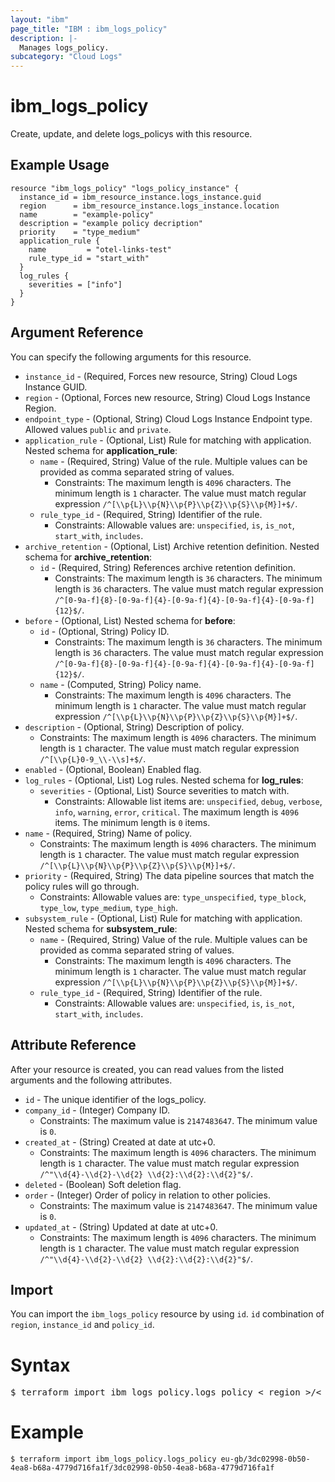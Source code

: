 ```yaml
---
layout: "ibm"
page_title: "IBM : ibm_logs_policy"
description: |-
  Manages logs_policy.
subcategory: "Cloud Logs"
---
```



# ibm_logs_policy

Create, update, and delete logs_policys with this resource.

## Example Usage

```hcl
resource "ibm_logs_policy" "logs_policy_instance" {
  instance_id = ibm_resource_instance.logs_instance.guid
  region      = ibm_resource_instance.logs_instance.location
  name        = "example-policy"
  description = "example policy decription"
  priority    = "type_medium"
  application_rule {
    name         = "otel-links-test"
    rule_type_id = "start_with"
  }
  log_rules {
    severities = ["info"]
  }
}
```

## Argument Reference

You can specify the following arguments for this resource.

* `instance_id` - (Required, Forces new resource, String)  Cloud Logs Instance GUID.
* `region` - (Optional, Forces new resource, String) Cloud Logs Instance Region.
* `endpoint_type` - (Optional, String) Cloud Logs Instance Endpoint type. Allowed values `public` and `private`.
* `application_rule` - (Optional, List) Rule for matching with application.
Nested schema for **application_rule**:
	* `name` - (Required, String) Value of the rule. Multiple values can be provided as comma separated string of values.
	  * Constraints: The maximum length is `4096` characters. The minimum length is `1` character. The value must match regular expression `/^[\\p{L}\\p{N}\\p{P}\\p{Z}\\p{S}\\p{M}]+$/`.
	* `rule_type_id` - (Required, String) Identifier of the rule.
	  * Constraints: Allowable values are: `unspecified`, `is`, `is_not`, `start_with`, `includes`.
* `archive_retention` - (Optional, List) Archive retention definition.
Nested schema for **archive_retention**:
	* `id` - (Required, String) References archive retention definition.
	  * Constraints: The maximum length is `36` characters. The minimum length is `36` characters. The value must match regular expression `/^[0-9a-f]{8}-[0-9a-f]{4}-[0-9a-f]{4}-[0-9a-f]{4}-[0-9a-f]{12}$/`.
* `before` - (Optional, List) 
Nested schema for **before**:
	* `id` - (Optional, String) Policy ID.
	  * Constraints: The maximum length is `36` characters. The minimum length is `36` characters. The value must match regular expression `/^[0-9a-f]{8}-[0-9a-f]{4}-[0-9a-f]{4}-[0-9a-f]{4}-[0-9a-f]{12}$/`.
	* `name` - (Computed, String) Policy name.
	  * Constraints: The maximum length is `4096` characters. The minimum length is `1` character. The value must match regular expression `/^[\\p{L}\\p{N}\\p{P}\\p{Z}\\p{S}\\p{M}]+$/`.
* `description` - (Optional, String) Description of policy.
  * Constraints: The maximum length is `4096` characters. The minimum length is `1` character. The value must match regular expression `/^[\\p{L}0-9_\\-\\s]+$/`.
* `enabled` - (Optional, Boolean) Enabled flag.
* `log_rules` - (Optional, List) Log rules.
Nested schema for **log_rules**:
	* `severities` - (Optional, List) Source severities to match with.
	  * Constraints: Allowable list items are: `unspecified`, `debug`, `verbose`, `info`, `warning`, `error`, `critical`. The maximum length is `4096` items. The minimum length is `0` items.
* `name` - (Required, String) Name of policy.
  * Constraints: The maximum length is `4096` characters. The minimum length is `1` character. The value must match regular expression `/^[\\p{L}\\p{N}\\p{P}\\p{Z}\\p{S}\\p{M}]+$/`.
* `priority` - (Required, String) The data pipeline sources that match the policy rules will go through.
  * Constraints: Allowable values are: `type_unspecified`, `type_block`, `type_low`, `type_medium`, `type_high`.
* `subsystem_rule` - (Optional, List) Rule for matching with application.
Nested schema for **subsystem_rule**:
	* `name` - (Required, String) Value of the rule. Multiple values can be provided as comma separated string of values.
	  * Constraints: The maximum length is `4096` characters. The minimum length is `1` character. The value must match regular expression `/^[\\p{L}\\p{N}\\p{P}\\p{Z}\\p{S}\\p{M}]+$/`.
	* `rule_type_id` - (Required, String) Identifier of the rule.
	  * Constraints: Allowable values are: `unspecified`, `is`, `is_not`, `start_with`, `includes`.

## Attribute Reference

After your resource is created, you can read values from the listed arguments and the following attributes.

* `id` - The unique identifier of the logs_policy.
* `company_id` - (Integer) Company ID.
  * Constraints: The maximum value is `2147483647`. The minimum value is `0`.
* `created_at` - (String) Created at date at utc+0.
  * Constraints: The maximum length is `4096` characters. The minimum length is `1` character. The value must match regular expression `/^"\\d{4}-\\d{2}-\\d{2} \\d{2}:\\d{2}:\\d{2}"$/`.
* `deleted` - (Boolean) Soft deletion flag.
* `order` - (Integer) Order of policy in relation to other policies.
  * Constraints: The maximum value is `2147483647`. The minimum value is `0`.
* `updated_at` - (String) Updated at date at utc+0.
  * Constraints: The maximum length is `4096` characters. The minimum length is `1` character. The value must match regular expression `/^"\\d{4}-\\d{2}-\\d{2} \\d{2}:\\d{2}:\\d{2}"$/`.


## Import

You can import the `ibm_logs_policy` resource by using `id`. `id` combination of `region`, `instance_id` and `policy_id`.

# Syntax
<pre>
$ terraform import ibm_logs_policy.logs_policy < region >/< instance_id >/< policy_id >;
</pre>

# Example
```
$ terraform import ibm_logs_policy.logs_policy eu-gb/3dc02998-0b50-4ea8-b68a-4779d716fa1f/3dc02998-0b50-4ea8-b68a-4779d716fa1f
```
